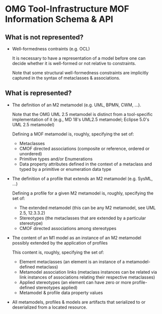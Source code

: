 # OMG Tool-Infrastructure MOF Information Schema & API

## What is not represented?

- Well-formedness contraints (e.g. OCL)

  It is necessary to have a representation of a model before one can decide whether it is well-formed or not
  relative to constraints.

  Note that some structural well-formedness constraints are implicitly captured in
  the syntax of metaclasses & associations.

## What is represented?

- The definition of an M2 metamodel (e.g. UML, BPMN, CWM, ...).

  Note that the OMG UML 2.5 metamodel is distinct from a tool-specific implementation of it
  (e.g., MD 18's UML2.5 metamodel; Eclipse 5.0's UML 2.5 metamodel)

  Defining a MOF metamodel is, roughly, specifying the set of:

  - Metaclasses
  - CMOF directed associations (composite or reference, ordered or unordered)
  - Primitive types and/or Enumerations
  - Data property attributes defined in the context of a metaclass and typed by a primitive or enumeration data type

- The definition of a profile that extends an M2 metamodel (e.g. SysML, ...)

  Defining a profile for a given M2 metamodel is, roughly, specifying the set of:

  - The extended metamodel (this can be any M2 metamodel, see UML 2.5, 12.3.3.2)
  - Stereotypes (the metaclasses that are extended by a particular stereotype)
  - CMOF directed associations among stereotypes

- The content of an M1 model as an instance of an M2 metamodel possibly extended by the application of profiles

  This content is, roughly, specifying the set of:

  - Element metaclasses (an element is an instance of a metamodel-defined metaclass)
  - Metamodel association links (metaclass instances can be related via link instances of associations relating
    their respective metaclasses)
  - Applied stereotypes (an element can have zero or more profile-defined stereotypes applied)
  - Metamodel & profile data property values

- All metamodels, profiles & models are artifacts that serialized to or deserialized from a located resource.

